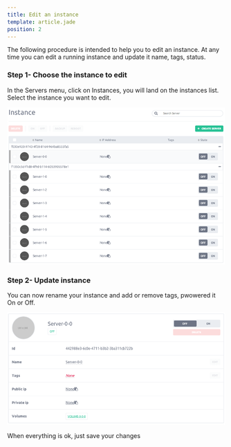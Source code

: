 ```yaml
---
title: Edit an instance
template: article.jade
position: 2
---
```


The following procedure is intended to help you to edit an instance.
At any time you can edit a running instance and update it name, tags, status.

### Step 1- Choose the instance to edit

In the Servers menu, click on Instances, you will land on the instances list.<br/>
Select the instance you want to edit.

![Instance dashboard](../../images/instance_dashboard.png "Instance-dashboard")

### Step 2- Update instance

You can now rename your instance and add or remove tags, pwowered it On or Off.

![Edit instance](../../images/instance_edit.png "Edit-instance")

When everything is ok, just save your changes